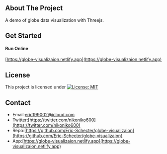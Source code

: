 <!-- <p align="center">
  <img src="./screenshot/profile.jpg">
</p> -->

## About The Project
A demo of globe data visualization with Threejs.  

## Get Started
#### Run Online   
[https://globe-visualizaion.netlify.app](https://globe-visualizaion.netlify.app) 

## License
This project is licensed under [![License: MIT](https://img.shields.io/badge/License-MIT-yellow.svg)](https://opensource.org/licenses/MIT)

## Contact
* Email:[eric199002@icloud.com](eric199002@icloud.com)
* Twitter:[https://twitter.com/nikoniko600](https://twitter.com/nikoniko600)
* Repo:[https://github.com/Eric-Schecter/globe-visualizaion](https://github.com/Eric-Schecter/globe-visualizaion)
* App:[https://globe-visualizaion.netlify.app](https://globe-visualizaion.netlify.app) 